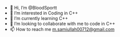 - 👋 Hi, I’m @BloodSportt
- 👀 I’m interested in Coding in C++
- 🌱 I’m currently learning C++
- 💞️ I’m looking to collaborate with me to code in C++
- 📫 How to reach me m.samiullah00712@gmail.com

<!---
BloodSportt/BloodSportt is a ✨ special ✨ repository because its `README.md` (this file) appears on your GitHub profile.
You can click the Preview link to take a look at your changes.
--->

